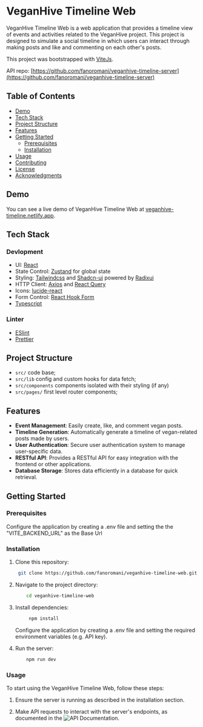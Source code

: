 # VeganHive Timeline Web

VeganHive Timeline Web is a web application that provides a timeline view of events and activities related to the VeganHive project. This project is designed to simulate a social timeline in which users can interact through making posts and like and commenting on each other's posts.

This project was bootstrapped with [ViteJs](https://vitejs.dev/).

API repo: [https://github.com/fanoromani/veganhive-timeline-server](https://github.com/fanoromani/veganhive-timeline-server)

## Table of Contents

- [Demo](#demo)
- [Tech Stack](#tech-stack)
- [Project Structure](#project-structure)
- [Features](#features)
- [Getting Started](#getting-started)
  - [Prerequisites](#prerequisites)
  - [Installation](#installation)
- [Usage](#usage)
- [Contributing](#contributing)
- [License](#license)
- [Acknowledgments](#acknowledgments)

## Demo

You can see a live demo of VeganHive Timeline Web at [veganhive-timeline.netlify.app](https://veganhive-timeline.netlify.app/).

## Tech Stack

### Devlopment

- UI: [React](https://reactjs.org/)
- State Control: [Zustand](https://github.com/pmndrs/zustand) for global state
- Styling: [Tailwindcss](https://tailwindcss.com/) and [Shadcn-ui](https://ui.shadcn.com/) powered by [Radixui](https://www.radix-ui.com/)
- HTTP Client: [Axios](https://github.com/axios/axios) and [React Query](https://tanstack.com/query/v3/)
- Icons: [lucide-react](https://lucide.dev/guide/packages/lucide-react)
- Form Control: [React Hook Form](https://react-hook-form.com/)
- [Typescript](https://www.typescriptlang.org/)

### Linter

- [ESlint](https://eslint.org/)
- [Prettier](https://github.com/prettier/prettier)

## Project Structure

- `src/` code base;
- `src/lib` config and custom hooks for data fetch;
- `src/components` components isolated with their styling (if any)
- `src/pages/` first level router components;

## Features

- **Event Management**: Easily create, like, and comment vegan posts.
- **Timeline Generation**: Automatically generate a timeline of vegan-related posts made by users.
- **User Authentication**: Secure user authentication system to manage user-specific data.
- **RESTful API**: Provides a RESTful API for easy integration with the frontend or other applications.
- **Database Storage**: Stores data efficiently in a database for quick retrieval.

## Getting Started

### Prerequisites

Configure the application by creating a .env file and setting the the "VITE_BACKEND_URL" as the Base Url

### Installation

1. Clone this repository:

   ```bash
    git clone https://github.com/fanoromani/veganhive-timeline-web.git
   ```

2. Navigate to the project directory:

   ```bash
       cd veganhive-timeline-web
   ```

3. Install dependencies:

   ```bash
        npm install
   ```

   Configure the application by creating a .env file and setting the required environment variables (e.g. API key).

4. Run the server:

   ```bash
       npm run dev
   ```

### Usage

To start using the VeganHive Timeline Web, follow these steps:

1.  Ensure the server is running as described in the installation section.

2.  Make API requests to interact with the server's endpoints, as documented in the ![API Documentation](https://github.com/fanoromani/veganhive-timeline-server#readme).
